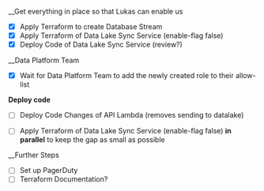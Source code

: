 __Get everything in place so that Lukas can enable us
- [x] Apply Terraform to create Database Stream
- [x] Apply Terraform of Data Lake Sync Service (enable-flag false)
- [x] Deploy Code of Data Lake Sync Service (review?)

__Data Platform Team
- [x] Wait for Data Platform Team to add the newly created role to their allow-list

__Deploy code__
- [ ] Deploy Code Changes of API Lambda (removes sending to datalake)
- [ ] Apply Terraform of Data Lake Sync Service (enable-flag false) **in parallel** to keep the gap as small as possible


__Further Steps
- [ ] Set up PagerDuty
- [ ] Terraform Documentation?